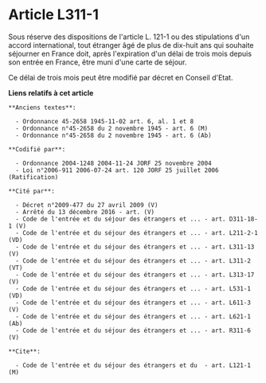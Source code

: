 # Article L311-1

Sous réserve des dispositions de l'article L. 121-1 ou des stipulations d'un accord international, tout étranger âgé de plus
de dix-huit ans qui souhaite séjourner en France doit, après l'expiration d'un délai de trois mois depuis son entrée en
France, être muni d'une carte de séjour.

Ce délai de trois mois peut être modifié par décret en Conseil d'Etat.

**Liens relatifs à cet article**

	**Anciens textes**:

	  - Ordonnance 45-2658 1945-11-02 art. 6, al. 1 et 8
	  - Ordonnance n°45-2658 du 2 novembre 1945 - art. 6 (M)
	  - Ordonnance n°45-2658 du 2 novembre 1945 - art. 6 (Ab)

	**Codifié par**:

	  - Ordonnance 2004-1248 2004-11-24 JORF 25 novembre 2004
	  - Loi n°2006-911 2006-07-24 art. 120 JORF 25 juillet 2006 (Ratification)

	**Cité par**:

	  - Décret n°2009-477 du 27 avril 2009 (V)
	  - Arrêté du 13 décembre 2016 - art. (V)
	  - Code de l'entrée et du séjour des étrangers et ... - art. D311-18-1 (V)
	  - Code de l'entrée et du séjour des étrangers et ... - art. L211-2-1 (VD)
	  - Code de l'entrée et du séjour des étrangers et ... - art. L311-13 (V)
	  - Code de l'entrée et du séjour des étrangers et ... - art. L311-2 (VT)
	  - Code de l'entrée et du séjour des étrangers et ... - art. L313-17 (V)
	  - Code de l'entrée et du séjour des étrangers et ... - art. L531-1 (VD)
	  - Code de l'entrée et du séjour des étrangers et ... - art. L611-3 (V)
	  - Code de l'entrée et du séjour des étrangers et ... - art. L621-1 (Ab)
	  - Code de l'entrée et du séjour des étrangers et ... - art. R311-6 (V)

	**Cite**:

	  - Code de l'entrée et du séjour des étrangers et du  - art. L121-1 (M)

